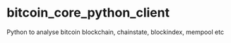 # bitcoin_core_python_client
Python to analyse bitcoin blockchain, chainstate, blockindex, mempool etc
